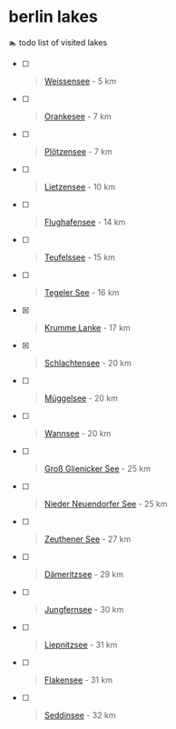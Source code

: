# berlin lakes

🏊 todo list of visited lakes

- [ ] > [Weissensee](https://goo.gl/maps/BetCWCpJXzMyyMwi6) - 5 km
- [ ] > [Orankesee](https://goo.gl/maps/Hr4fQPi17UFpUekJ7) - 7 km
- [ ] > [Plötzensee](https://www.google.com/maps/place/Plötzensee) - 7 km
- [ ] > [Lietzensee](https://goo.gl/maps/rtCTSQzkmrJ64RTeA) - 10 km
- [ ] > [Flughafensee](https://goo.gl/maps/YzXrG8znnuBJdoCp7) - 14 km
- [ ] > [Teufelssee](https://goo.gl/maps/2Kmj42DcqkxccGJp7) - 15 km
- [ ] > [Tegeler See](https://www.google.com/maps/place/Tegeler+See) - 16 km
- [x] > [Krumme Lanke](https://www.google.com/maps/place/Krumme+Lanke) - 17 km
- [x] > [Schlachtensee](https://goo.gl/maps/hGyiYYGq1SQnPnhG7) - 20 km
- [ ] > [Müggelsee](https://www.google.com/maps/place/Müggelsee) - 20 km
- [ ] > [Wannsee](https://www.google.com/maps/place/Großer+Wannsee) - 20 km
- [ ] > [Groß Glienicker See](https://www.google.com/maps/place/Groß+Glienicker+See) - 25 km
- [ ] > [Nieder Neuendorfer See](https://goo.gl/maps/KP64R1Xw4ctb6CtA7) - 25 km
- [ ] > [Zeuthener See](https://goo.gl/maps/9PLNiUrqmbyYJYg77) - 27 km
- [ ] > [Dämeritzsee](https://goo.gl/maps/4ezMUFaZ6vJ2BLNw9) - 29 km
- [ ] > [Jungfernsee](https://www.google.com/maps/place/Jungfernsee) - 30 km
- [ ] > [Liepnitzsee](https://goo.gl/maps/YsgpyEU8WZhbQMjq8) - 31 km
- [ ] > [Flakensee](https://goo.gl/maps/6qebmxma6atwJMAEA) - 31 km
- [ ] > [Seddinsee](https://www.google.com/maps/place/Seddinsee) - 32 km
